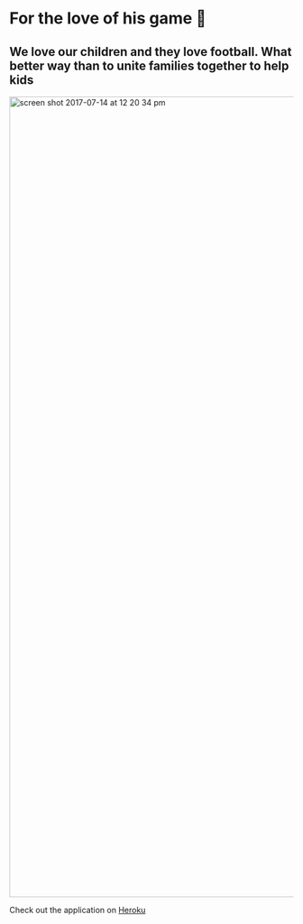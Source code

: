 # For the love of his game :football:

## We love our children and they love football. What better way than to unite families together to help kids 

<img width="1421" alt="screen shot 2017-07-14 at 12 20 34 pm" src="https://user-images.githubusercontent.com/22422858/28220818-eba23322-688e-11e7-9312-e89a1d9772cc.png">

Check out the application on [Heroku](https://peaceful-eyrie-66276.herokuapp.com/)

